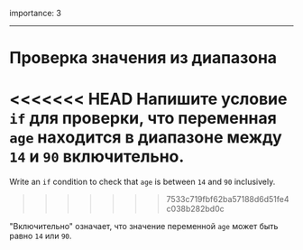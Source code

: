 importance: 3

---

# Проверка значения из диапазона

<<<<<<< HEAD
Напишите условие `if` для проверки, что переменная `age` находится в диапазоне между `14` и `90` включительно.
=======
Write an `if` condition to check that `age` is between `14` and `90` inclusively.
>>>>>>> 7533c719fbf62ba57188d6d51fe4c038b282bd0c

"Включительно" означает, что значение переменной `age` может быть равно `14` или `90`.
